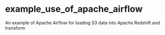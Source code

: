 # example_use_of_apache_airflow
An example of Apache Airflow for loading S3 data into Apache Redshift and transform
